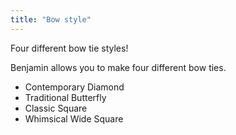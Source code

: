 ```yaml
---
title: "Bow style"
---
```


Four different bow tie styles!

Benjamin allows you to make four different bow ties.

- Contemporary Diamond
- Traditional Butterfly
- Classic Square
- Whimsical Wide Square




